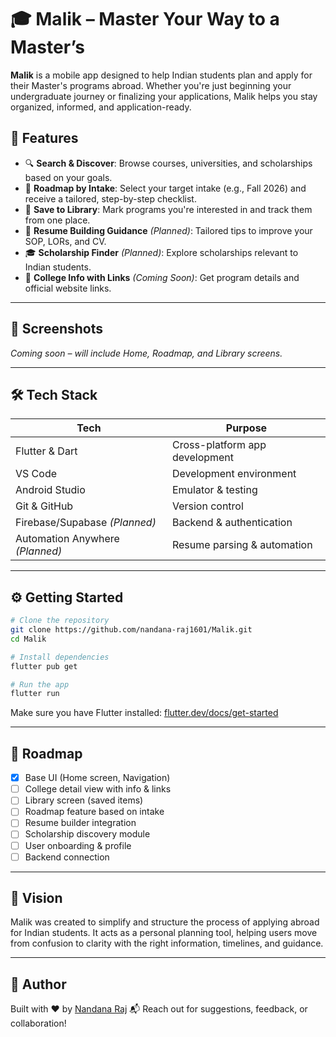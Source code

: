 # 🎓 Malik – Master Your Way to a Master’s

**Malik** is a mobile app designed to help Indian students plan and apply for their Master's programs abroad. Whether you're just beginning your undergraduate journey or finalizing your applications, Malik helps you stay organized, informed, and application-ready.


## 🚀 Features

- 🔍 **Search & Discover**: Browse courses, universities, and scholarships based on your goals.
- 🧭 **Roadmap by Intake**: Select your target intake (e.g., Fall 2026) and receive a tailored, step-by-step checklist.
- 📌 **Save to Library**: Mark programs you're interested in and track them from one place.
- 📄 **Resume Building Guidance** *(Planned)*: Tailored tips to improve your SOP, LORs, and CV.
- 🎓 **Scholarship Finder** *(Planned)*: Explore scholarships relevant to Indian students.
- 🔗 **College Info with Links** *(Coming Soon)*: Get program details and official website links.

---

## 📱 Screenshots

*Coming soon – will include Home, Roadmap, and Library screens.*

---

## 🛠 Tech Stack

| Tech           | Purpose                         |
|----------------|----------------------------------|
| Flutter & Dart | Cross-platform app development   |
| VS Code        | Development environment          |
| Android Studio | Emulator & testing               |
| Git & GitHub   | Version control                  |
| Firebase/Supabase *(Planned)* | Backend & authentication |
| Automation Anywhere *(Planned)* | Resume parsing & automation |

---

## ⚙ Getting Started

```bash
# Clone the repository
git clone https://github.com/nandana-raj1601/Malik.git
cd Malik

# Install dependencies
flutter pub get

# Run the app
flutter run
````

Make sure you have Flutter installed: [flutter.dev/docs/get-started](https://flutter.dev/docs/get-started)

---

## 📌 Roadmap

* [x] Base UI (Home screen, Navigation)
* [ ] College detail view with info & links
* [ ] Library screen (saved items)
* [ ] Roadmap feature based on intake
* [ ] Resume builder integration
* [ ] Scholarship discovery module
* [ ] User onboarding & profile
* [ ] Backend connection

---

## 🧠 Vision

Malik was created to simplify and structure the process of applying abroad for Indian students. It acts as a personal planning tool, helping users move from confusion to clarity with the right information, timelines, and guidance.

---

## 👤 Author

Built with ❤️ by [Nandana Raj](https://github.com/nandana-raj1601)
📬 Reach out for suggestions, feedback, or collaboration!

```
